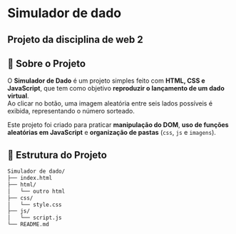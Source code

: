 # Simulador de dado

## Projeto da disciplina de web 2

## 🎲 Sobre o Projeto

O **Simulador de Dado** é um projeto simples feito com **HTML, CSS e JavaScript**, que tem como objetivo **reproduzir o lançamento de um dado virtual**.  
Ao clicar no botão, uma imagem aleatória entre seis lados possíveis é exibida, representando o número sorteado.  

Este projeto foi criado para praticar **manipulação do DOM**, **uso de funções aleatórias em JavaScript** e **organização de pastas** (`css`, `js` e `imagens`).




## 📂 Estrutura do Projeto

```bash
Simulador de dado/
├── index.html
├── html/
│   └── outro html
├── css/
│   └── style.css
├── js/
│   └── script.js
└── README.md
